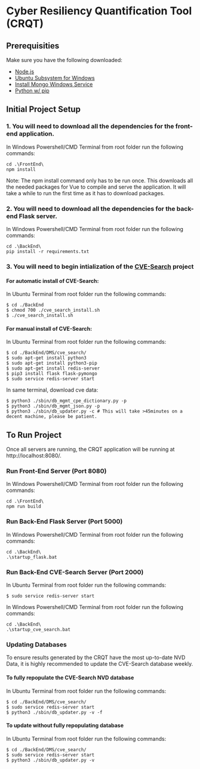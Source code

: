 # Cyber Resiliency Quantification Tool (CRQT)

## Prerequisities
Make sure you have the following downloaded:
- [Node.js](https://nodejs.org/en/)
- [Ubuntu Subsystem for Windows](https://docs.microsoft.com/en-us/windows/wsl/install-win10)
- [Install Mongo Windows Service](https://docs.mongodb.com/manual/tutorial/install-mongodb-on-windows/#run-mongodb-from-cmd)
- [Python w/ pip](https://www.python.org/downloads/)


## Initial Project Setup
### 1. You will need to download all the dependencies for the front-end application.
In Windows Powershell/CMD Terminal from root folder run the following commands:
```
cd .\FrontEnd\
npm install
```
Note: The npm install command only has to be run once. This downloads all the needed packages for Vue to compile and serve the application. It will take a while to run the first time as it has to download packages.

### 2. You will need to download all the dependencies for the back-end Flask server.
In Windows Powershell/CMD Terminal from root folder run the following commands:
```
cd .\BackEnd\
pip install -r requirements.txt
```

### 3. You will need to begin intialization of the [CVE-Search](https://github.com/cve-search/cve-search) project
#### For automatic install of CVE-Search:
In Ubuntu Terminal from root folder run the following commands:
```
$ cd ./BackEnd
$ chmod 700 ./cve_search_install.sh 
$ ./cve_search_install.sh
```

#### For manual install of CVE-Search:
In Ubuntu Terminal from root folder run the following commands:
```
$ cd ./BackEnd/DMS/cve_search/
$ sudo apt-get install python3
$ sudo apt-get install python3-pip
$ sudo apt-get install redis-server
$ pip3 install flask flask-pymongo
$ sudo service redis-server start
```

In same terminal, download cve data: 
```
$ python3 ./sbin/db_mgmt_cpe_dictionary.py -p
$ python3 ./sbin/db_mgmt_json.py -p
$ python3 ./sbin/db_updater.py -c # This will take >45minutes on a decent machine, please be patient.
```


## To Run Project
Once all servers are running, the CRQT application will be running at http://localhost:8080/.

### Run Front-End Server (Port 8080)
In Windows Powershell/CMD Terminal from root folder run the following commands:
```
cd .\FrontEnd\
npm run build
```

### Run Back-End Flask Server (Port 5000)
In Windows Powershell/CMD Terminal from root folder run the following commands:
```
cd .\BackEnd\
.\startup_flask.bat
```

### Run Back-End CVE-Search Server (Port 2000)
In Ubuntu Terminal from root folder run the following commands:
```
$ sudo service redis-server start
```

In Windows Powershell/CMD Terminal from root folder run the following commands:
```
cd .\BackEnd\
.\startup_cve_search.bat
```

### Updating Databases
To ensure results generated by the CRQT have the most up-to-date NVD Data, it is highly recommended to update the CVE-Search database weekly.
#### To fully repopulate the CVE-Search NVD database
In Ubuntu Terminal from root folder run the following commands:
```
$ cd ./BackEnd/DMS/cve_search/
$ sudo service redis-server start
$ python3 ./sbin/db_updater.py -v -f
```

#### To update without fully repopulating database
In Ubuntu Terminal from root folder run the following commands:
```
$ cd ./BackEnd/DMS/cve_search/
$ sudo service redis-server start
$ python3 ./sbin/db_updater.py -v
```

